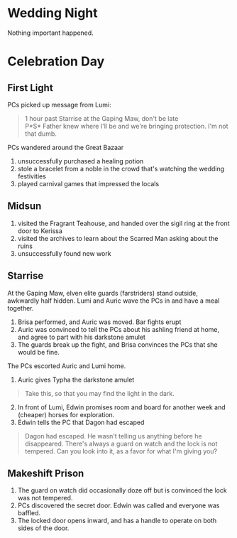 # Wedding Night
Nothing important happened.

# Celebration Day

## First Light
PCs picked up message from Lumi:

> 1 hour past Starrise at the Gaping Maw, don't be late\
> P\*S\* Father knew where I'll be and we're bringing protection. I'm not that dumb.

PCs wandered around the Great Bazaar
1. unsuccessfully purchased a healing potion
2. stole a bracelet from a noble in the crowd that's watching the wedding festivities
3. played carnival games that impressed the locals

## Midsun

1. visited the Fragrant Teahouse, and handed over the sigil ring at the front door to Kerissa
2. visited the archives to learn about the Scarred Man asking about the ruins
3. unsuccessfully found new work

## Starrise

At the Gaping Maw, elven elite guards (farstriders) stand outside, awkwardly half hidden. Lumi and Auric wave the PCs in and have a meal together.

1. Brisa performed, and Auric was moved. Bar fights erupt
2. Auric was convinced to tell the PCs about his ashling friend at home, and agree to part with his darkstone amulet
3. The guards break up the fight, and Brisa convinces the PCs that she would be fine.

The PCs escorted Auric and Lumi home. 

1. Auric gives Typha the darkstone amulet
 
> Take this, so that you may find the light in the dark.

2. In front of Lumi, Edwin promises room and board for another week and (cheaper) horses for exploration.
3. Edwin tells the PC that Dagon had escaped
 
> Dagon had escaped. He wasn't telling us anything before he disappeared. There's always a guard on watch and the lock is not tempered. Can you look into it, as a favor for what I'm giving you?

## Makeshift Prison

1. The guard on watch did occasionally doze off but is convinced the lock was not tempered.
2. PCs discovered the secret door. Edwin was called and everyone was baffled.
3. The locked door opens inward, and has a handle to operate on both sides of the door.
